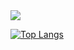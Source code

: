 <!--
**DestinHan/DestinHan** is a ✨ _special_ ✨ repository because its `README.md` (this file) appears on your GitHub profile.

Here are some ideas to get you started:

- 🔭 I’m currently working on ...
- 🌱 I’m currently learning ...
- 👯 I’m looking to collaborate on ...
- 🤔 I’m looking for help with ...
- 💬 Ask me about ...
- 📫 How to reach me: ...
- 😄 Pronouns: ...
- ⚡ Fun fact: ...
-->

<img src="https://capsule-render.vercel.app/api?type=wave&color=auto&height=300&section=header&text=Seung%20Hoon%20Han%10(Destin)&fontSize=90" />


[![Top Langs](https://github-readme-stats.vercel.app/api/top-langs/?username=DestinHan)](https://github.com/anuraghazra/github-readme-stats)
